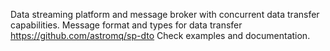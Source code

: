 Data streaming platform and message broker with concurrent data transfer capabilities.
Message format and types for data transfer https://github.com/astromq/sp-dto
Check examples and documentation.